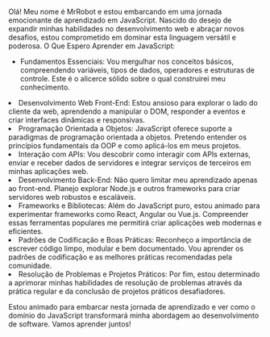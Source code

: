 Olá! Meu nome é MrRobot e estou embarcando em uma jornada emocionante de aprendizado em JavaScript. Nascido do desejo de expandir minhas habilidades no desenvolvimento web e abraçar novos desafios, estou comprometido em dominar esta linguagem versátil e poderosa.
O Que Espero Aprender em JavaScript:

<ul>
<li>Fundamentos Essenciais: Vou mergulhar nos conceitos básicos, compreendendo variáveis, tipos de dados, operadores e estruturas de controle. Este é o alicerce sólido sobre o qual construirei meu conhecimento.</ul>

<li>Desenvolvimento Web Front-End: Estou ansioso para explorar o lado do cliente da web, aprendendo a manipular o DOM, responder a eventos e criar interfaces dinâmicas e responsivas.</ul>

<li>Programação Orientada a Objetos: JavaScript oferece suporte a paradigmas de programação orientada a objetos. Pretendo entender os princípios fundamentais da OOP e como aplicá-los em meus projetos.</ul>

<li>Interação com APIs: Vou descobrir como interagir com APIs externas, enviar e receber dados de servidores e integrar serviços de terceiros em minhas aplicações web.</ul>

<li>Desenvolvimento Back-End: Não quero limitar meu aprendizado apenas ao front-end. Planejo explorar Node.js e outros frameworks para criar servidores web robustos e escaláveis.</ul>

<li>Frameworks e Bibliotecas: Além do JavaScript puro, estou animado para experimentar frameworks como React, Angular ou Vue.js. Compreender essas ferramentas populares me permitirá criar aplicações web modernas e eficientes.</ul>

<li>Padrões de Codificação e Boas Práticas: Reconheço a importância de escrever código limpo, modular e bem documentado. Vou aprender os padrões de codificação e as melhores práticas recomendadas pela comunidade.</ul>

<li>Resolução de Problemas e Projetos Práticos: Por fim, estou determinado a aprimorar minhas habilidades de resolução de problemas através da prática regular e da conclusão de projetos práticos desafiadores.</ul>
</ul>

Estou animado para embarcar nesta jornada de aprendizado e ver como o domínio do JavaScript transformará minha abordagem ao desenvolvimento de software. Vamos aprender juntos!
